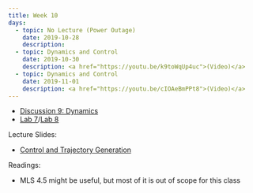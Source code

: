 ```yaml
---
title: Week 10
days:
  - topic: No Lecture (Power Outage)
    date: 2019-10-28
    description:
  - topic: Dynamics and Control
    date: 2019-10-30
    description: <a href="https://youtu.be/k9toWqUp4uc">(Video)</a>
  - topic: Dynamics and Control
    date: 2019-11-01
    description: <a href="https://youtu.be/cIOAeBmPPt8">(Video)</a>
---
```


- [Discussion 9: Dynamics](../assets/discussions/D9___Dynamics.pdf)
- [Lab 7](../assets/labs/lab7.zip)/[Lab 8](../assets/labs/lab8.zip)

Lecture Slides:
- [Control and Trajectory Generation](../assets/lectures/Rev-Manipulator-Control-July-2012.pdf)

Readings:
- MLS 4.5 might be useful, but most of it is out of scope for this class


